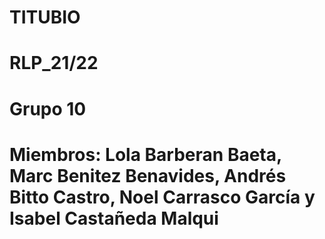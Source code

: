 # TITUBIO
# RLP_21/22
# Grupo 10
# Miembros: Lola Barberan Baeta, Marc Benitez Benavides, Andrés Bitto Castro, Noel Carrasco García y Isabel Castañeda Malqui
# 
